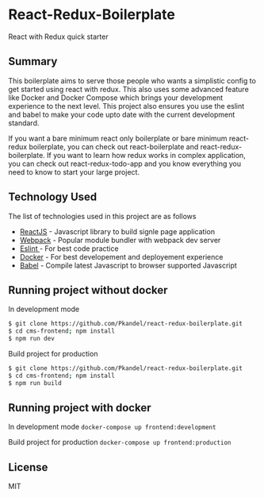 # React-Redux-Boilerplate
React with Redux quick starter

## Summary
This boilerplate aims to serve those people who wants a simplistic config to get started using react with redux. This also uses some advanced feature like Docker and Docker Compose which brings your development experience to the next level.
This project also ensures you use the eslint and babel to make your code upto date with the current development standard. <br />

If you want a bare minimum react only boilerplate or bare minimum react-redux boilerplate, you can check out react-boilerplate and react-redux-boilerplate. If you want to learn how redux works in complex application, you can check out react-redux-todo-app and you know everything you 
need to know to start your large project.

## Technology Used
The list of technologies used in this project are as follows
* [ReactJS] - Javascript library to build signle page application
* [Webpack] - Popular module bundler with webpack dev server
* [Eslint ] - For best code practice 
* [Docker] - For best developement and deployement experience
* [Babel] - Compile latest Javascript to browser supported Javascript


## Running  project without docker

In development mode
```sh
$ git clone https://github.com/Pkandel/react-redux-boilerplate.git
$ cd cms-frontend; npm install
$ npm run dev
```
Build project for production
```sh
$ git clone https://github.com/Pkandel/react-redux-boilerplate.git
$ cd cms-frontend; npm install
$ npm run build
```

## Running project with docker
In development mode
`docker-compose up frontend:development`

Build project for production
`docker-compose up frontend:production`





License
----

MIT


   [ReactJs]: <https://facebook.github.io/react/https://facebook.github.io/react/>
   [express]: <http://expressjs.com>
   [Webpack]: <https://webpack.js.org/>
   [Eslint]: <https://eslint.org/>
   [Docker]: <https://docker.com>
   [Babel]: <https://babeljs.io>
